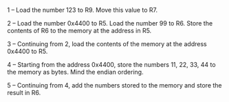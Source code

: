 1 – Load the number 123 to R9. Move this value to R7.

2 – Load the number 0x4400 to R5. Load the number 99 to R6. Store the contents of R6 to the memory at the address in R5.

3 – Continuing from 2, load the contents of the memory at the address 0x4400 to R5.

4 – Starting from the address 0x4400, store the numbers 11, 22, 33, 44 to the memory as bytes. Mind the endian ordering.

5 – Continuing from 4, add the numbers stored to the memory and store the result in R6.
